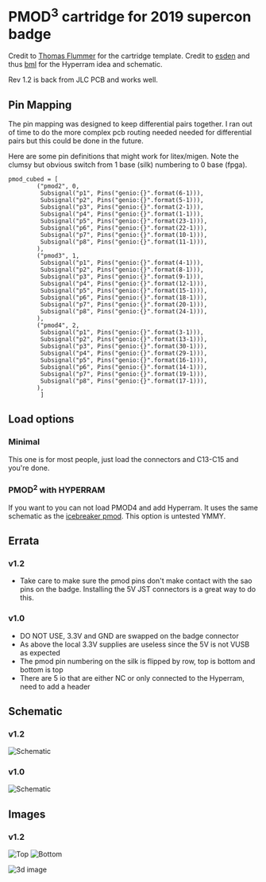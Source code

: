 # PMOD<sup>3</sup> cartridge for 2019 supercon badge

Credit to [Thomas Flummer](https://github.com/flummer) for the cartridge template. Credit to [esden](https://github.com/icebreaker-fpga/icebreaker-pmod/tree/master/hyperram/v1.0b) and thus [bml](https://github.com/blackmesalabs/hyperram) for the Hyperram idea and schematic.

Rev 1.2 is back from JLC PCB and works well.

## Pin Mapping

The pin mapping was designed to keep differential pairs together.  I ran out of time to do the more complex pcb routing needed needed for differential pairs but this could be done in the future.

Here are some pin definitions that might work for litex/migen.  Note the clumsy but obvious switch from 1 base (silk) numbering to 0 base (fpga).
```
pmod_cubed = [
        ("pmod2", 0,
         Subsignal("p1", Pins("genio:{}".format(6-1))),
         Subsignal("p2", Pins("genio:{}".format(5-1))),
         Subsignal("p3", Pins("genio:{}".format(2-1))),
         Subsignal("p4", Pins("genio:{}".format(1-1))),
         Subsignal("p5", Pins("genio:{}".format(23-1))),
         Subsignal("p6", Pins("genio:{}".format(22-1))),
         Subsignal("p7", Pins("genio:{}".format(10-1))),
         Subsignal("p8", Pins("genio:{}".format(11-1))),
        ),
        ("pmod3", 1,
         Subsignal("p1", Pins("genio:{}".format(4-1))),
         Subsignal("p2", Pins("genio:{}".format(8-1))),
         Subsignal("p3", Pins("genio:{}".format(9-1))),
         Subsignal("p4", Pins("genio:{}".format(12-1))),
         Subsignal("p5", Pins("genio:{}".format(15-1))),
         Subsignal("p6", Pins("genio:{}".format(18-1))),
         Subsignal("p7", Pins("genio:{}".format(20-1))),
         Subsignal("p8", Pins("genio:{}".format(24-1))),
        ),
        ("pmod4", 2,
         Subsignal("p1", Pins("genio:{}".format(3-1))),
         Subsignal("p2", Pins("genio:{}".format(13-1))),
         Subsignal("p3", Pins("genio:{}".format(30-1))),
         Subsignal("p4", Pins("genio:{}".format(29-1))),
         Subsignal("p5", Pins("genio:{}".format(16-1))),
         Subsignal("p6", Pins("genio:{}".format(14-1))),
         Subsignal("p7", Pins("genio:{}".format(19-1))),
         Subsignal("p8", Pins("genio:{}".format(17-1))),
        ),
         ]
```

## Load options

### Minimal

This one is for most people, just load the connectors and C13-C15 and you're done.

### PMOD<sup>2</sup> with HYPERRAM

If you want to you can not load PMOD4 and add Hyperram.  It uses the same schematic as the [icebreaker pmod](https://github.com/icebreaker-fpga/icebreaker-pmod/tree/master/hyperram/v1.0b).  This option is untested YMMY.

## Errata

### v1.2
 * Take care to make sure the pmod pins don't make contact with the sao pins on the badge.  Installing the 5V JST connectors is a great way to do this.

### v1.0

 * DO NOT USE, 3.3V and GND are swapped on the badge connector
 * As above the local 3.3V supplies are useless since the 5V is not VUSB as expected
 * The pmod pin numbering on the silk is flipped by row, top is bottom and bottom is top
 * There are 5 io that are either NC or only connected to the Hyperram, need to add a header

## Schematic

### v1.2
![Schematic](cartridge-schematic-v1.2.svg)

### v1.0
![Schematic](cartridge-schematic.svg)

## Images

### v1.2

![Top](image-v1.2-top.jpg)
![Bottom](image-v1.2-top.jpg)

![3d image](3d-view.png)
